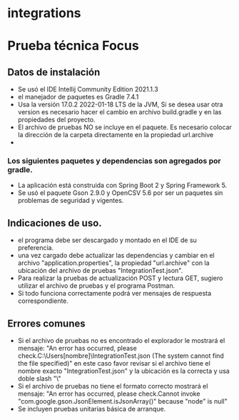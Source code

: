 # integrations
# Prueba técnica Focus

## Datos de instalación
- Se usó el IDE Intellij Community Edition 2021.1.3
- el manejador de paquetes es Gradle 7.4.1
- Usa la versión 17.0.2 2022-01-18 LTS de la JVM, Si se desea usar otra version es necesario hacer el cambio en archivo build.gradle y en las propiedades del proyecto.
- El archivo de pruebas NO se incluye en el paquete. Es necesario colocar la dirección de la carpeta directamente en la propiedad url.archive
- 
### Los siguientes paquetes y dependencias son agregados por gradle.
- La aplicación está construida con Spring Boot 2 y Spring Framework 5.
- Se usó el paquete Gson 2.9.0 y OpenCSV 5.6 por ser un paquetes sin problemas de seguridad y vigentes.

## Indicaciones de uso.
- el programa debe ser descargado y montado en el IDE de su preferencia.
- una vez cargado debe actualizar las dependencias y cambiar en el archivo "application.properties", la propiedad "url.archive" con la ubicación del archivo de pruebas     "IntegrationTest.json".
- Para realizar la pruebas de actualización POST y lectura GET, sugiero utilizar el archivo de pruebas y el programa Postman.
- Si todo funciona correctamente podrá ver mensajes de respuesta correspondiente.

## Errores comunes
- Si el archivo de pruebas no es encontrado el explorador le mostrará el mensaje:
  "An error has occurred, please check.C:\Users\[nombre]\IntegrationTest.json (The system cannot find the file specified)" 
  en este caso favor revisar si el archivo tiene el nombre exacto "IntegrationTest.json" y la ubicación es la correcta y usa doble slash "\\"
- Si el archivo de pruebas no tiene el formato correcto mostrará el mensaje:
  "An error has occurred, please check.Cannot invoke "com.google.gson.JsonElement.isJsonArray()" because "node" is null"
- Se incluyen pruebas unitarias básica de arranque.
